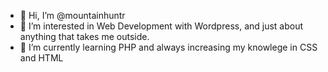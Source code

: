 - 👋 Hi, I’m @mountainhuntr
- 👀 I’m interested in Web Development with Wordpress, and just about anything that takes me outside.
- 🌱 I’m currently learning PHP and always increasing my knowlege in CSS and HTML

